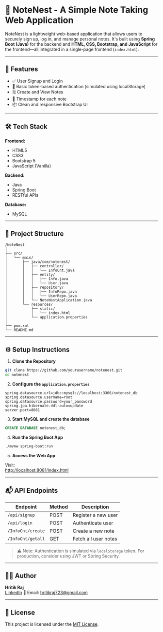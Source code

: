 # 📝 NoteNest - A Simple Note Taking Web Application

NoteNest is a lightweight web-based application that allows users to securely sign up, log in, and manage personal notes. It's built using **Spring Boot (Java)** for the backend and **HTML, CSS, Bootstrap, and JavaScript** for the frontend—all integrated in a single-page frontend (`index.html`).

---

## 🚀 Features

- ✅ User Signup and Login  
- 🔐 Basic token-based authentication (simulated using localStorage)  
- 🗒️ Create and View Notes  
- 📆 Timestamp for each note  
- 📦 Clean and responsive Bootstrap UI  

---

## 🛠️ Tech Stack

**Frontend:**  
- HTML5  
- CSS3  
- Bootstrap 5  
- JavaScript (Vanilla)  

**Backend:**  
- Java  
- Spring Boot  
- RESTful APIs  

**Database:**  
- MySQL  

---

## 📂 Project Structure

```
/NoteNest
│
├── src/
│   └── main/
│       ├── java/com/notenest/
│       │   ├── controller/
│       │   │   └── InfoCnt.java
│       │   ├── entity/
│       │   │   ├── Info.java
│       │   │   └── User.java
│       │   ├── repository/
│       │   │   ├── InfoRepo.java
│       │   │   └── UserRepo.java
│       │   └── NoteNestApplication.java
│       └── resources/
│           ├── static/
│           │   └── index.html
│           └── application.properties
│
├── pom.xml
└── README.md
```

---

## ⚙️ Setup Instructions

1. **Clone the Repository**
```bash
git clone https://github.com/yourusername/notenest.git
cd notenest
```

2. **Configure the `application.properties`**
```properties
spring.datasource.url=jdbc:mysql://localhost:3306/notenest_db
spring.datasource.username=root
spring.datasource.password=your_password
spring.jpa.hibernate.ddl-auto=update
server.port=8081
```

3. **Start MySQL and create the database**
```sql
CREATE DATABASE notenest_db;
```

4. **Run the Spring Boot App**
```bash
./mvnw spring-boot:run
```

5. **Access the Web App**

Visit:  
[http://localhost:8081/index.html](http://localhost:8081/index.html)

---

## 📬 API Endpoints

| Endpoint           | Method | Description            |
|-------------------|--------|------------------------|
| `/api/signup`     | POST   | Register a new user    |
| `/api/login`      | POST   | Authenticate user      |
| `/InfoCnt/create` | POST   | Create a new note      |
| `/InfoCnt/getall` | GET    | Fetch all user notes   |

> ⚠️ Note: Authentication is simulated via `localStorage` token. For production, consider using JWT or Spring Security.

---

## 🧑‍💻 Author

**Hritik Raj**  
[LinkedIn]([https://www.linkedin.com/in/your-profile](https://www.linkedin.com/in/hritik-raj-b68163210/))  
📧 Email: hritikraj723@gmail.com

---

## 📄 License

This project is licensed under the [MIT License](LICENSE).
